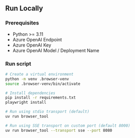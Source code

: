 ## Run Locally

### Prerequisites
- Python >= 3.11
- Azure OpenAI Endpoint
- Azure OpenAI Key
- Azure OpenAI Model / Deployment Name

### Run script

```bash
# Create a virtual environment
python -m venv .browser-venv
source .browser-venv/bin/activate

# Install dependencies
pip install -r requirements.txt
playwright install

# Run using stdio transport (default)
uv run browser_tool

# Run using SSE transport on custom port (default 8000)
uv run browser_tool --transport sse --port 8080
```